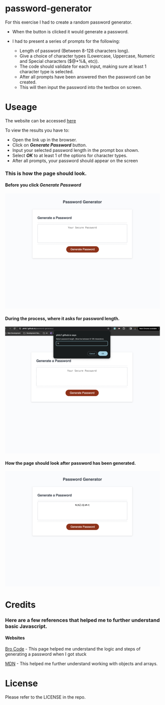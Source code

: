 # password-generator

For this exercise I had to create a random password generator.

- When the button is clicked it would generate a password.

- I had to present a series of prompts for the following:
  - Length of password (Between 8-128 characters long).
  - Give a choice of character types (Lowercase, Uppercase, Numeric and Special characters ($@\*%&\, etc)).
  - The code should validate for each input, making sure at least 1 character type is selected.
  - After all prompts have been answered then the password can be created.
  - This will then input the password into the textbox on screen.

# Useage

The website can be accessed [here](https://philc7.github.io/password-generator/)

To view the results you have to:

- Open the link up in the browser.
- Click on **_Generate Password_** button.
- Input your selected password length in the prompt box shown.
- Select **_OK_** to at least 1 of the options for character types.
- After all prompts, your password should appear on the screen

### This is how the page should look.

#### Before you click **_Generate Password_**

![Alt text](<./assets/images/Screenshot 2024-01-07 at 12.31.24.png>)

#### During the process, where it asks for password length.

![Alt text](<./assets/images/Screenshot 2024-01-07 at 12.31.41.png>)

#### How the page should look after password has been generated.

![Alt text](<./assets/images/Screenshot 2024-01-07 at 12.31.56.png>)

# Credits

### Here are a few references that helped me to further understand basic Javascript.

#### Websites

[Bro Code](https://www.youtube.com/watch?v=1cdXwYEFDAg&t=313s) -
This page helped me understand the logic and steps of generating a password when I got stuck

[MDN](https://developer.mozilla.org/en-US/) - This helped me further understand working with objects and arrays.

# License

Please refer to the LICENSE in the repo.
